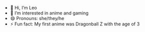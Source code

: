 - 👋 Hi, I’m Leo
- 👀 I’m interested in anime and gaming
- 😄 Pronouns: she/they/he
- ⚡ Fun fact: My first anime was Dragonball Z with the age of 3

<!---
leo1140/leo1140 is a ✨ special ✨ repository because its `README.md` (this file) appears on your GitHub profile.
You can click the Preview link to take a look at your changes.
--->
